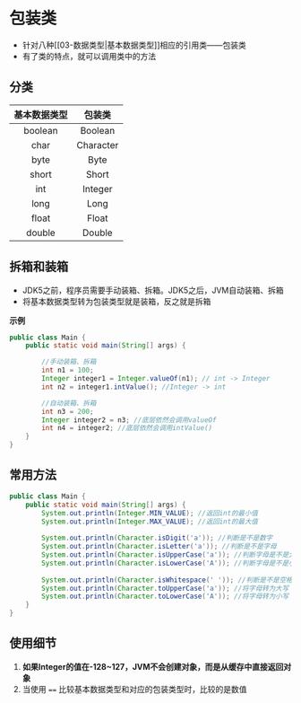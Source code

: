 # 包装类

-   针对八种[[03-数据类型|基本数据类型]]相应的引用类——包装类
-   有了类的特点，就可以调用类中的方法

## 分类

| 基本数据类型 |  包装类   |
| :----------: | :-------: |
|   boolean    |  Boolean  |
|     char     | Character |
|     byte     |   Byte    |
|    short     |   Short   |
|     int      |  Integer  |
|     long     |   Long    |
|    float     |   Float   |
|    double    |  Double   |

## 拆箱和装箱

-   JDK5之前，程序员需要手动装箱、拆箱。JDK5之后，JVM自动装箱、拆箱
-   将基本数据类型转为包装类型就是装箱，反之就是拆箱

**示例**

```Java
public class Main {
    public static void main(String[] args) {

        //手动装箱、拆箱
        int n1 = 100;
        Integer integer1 = Integer.valueOf(n1); // int -> Integer
        int n2 = integer1.intValue(); //Integer -> int

        //自动装箱、拆箱
        int n3 = 200;
        Integer integer2 = n3; //底层依然会调用valueOf
        int n4 = integer2; //底层依然会调用intValue()
    }
}
```

## 常用方法

```Java
public class Main {
    public static void main(String[] args) {
        System.out.println(Integer.MIN_VALUE); //返回int的最小值
        System.out.println(Integer.MAX_VALUE); //返回int的最大值
    	
        System.out.println(Character.isDigit('a')); //判断是不是数字
        System.out.println(Character.isLetter('a')); //判断是不是字母
        System.out.println(Character.isUpperCase('a')); //判断字母是不是大写
        System.out.println(Character.isLowerCase('A')); //判断字母是不是小写
            
        System.out.println(Character.isWhitespace(' ')); //判断是不是空格
        System.out.println(Character.toUpperCase('a')); //将字母转为大写
        System.out.println(Character.toLowerCase('A')); //将字母转为小写
    }
}
```

## 使用细节

1.   **如果Integer的值在-128~127，JVM不会创建对象，而是从缓存中直接返回对象**
2.   当使用 `==` 比较基本数据类型和对应的包装类型时，比较的是数值
